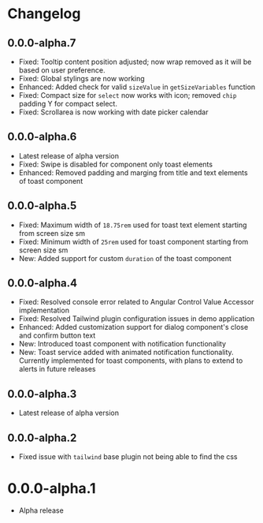 # Changelog

## 0.0.0-alpha.7

- Fixed: Tooltip content position adjusted; now wrap removed as it will be based on user preference.
- Fixed: Global stylings are now working
- Enhanced: Added check for valid `sizeValue` in `getSizeVariables` function
- Fixed: Compact size for `select` now works with icon; removed `chip` padding Y for compact select.
- Fixed: Scrollarea is now working with date picker calendar

## 0.0.0-alpha.6

- Latest release of alpha version
- Fixed: Swipe is disabled for component only toast elements
- Enhanced: Removed padding and marging from title and text elements of toast component

## 0.0.0-alpha.5

- Fixed: Maximum width of `18.75rem` used for toast text element starting from screen size sm
- Fixed: Minimum width of `25rem` used for toast component starting from screen size sm
- New: Added support for custom `duration` of the toast component

## 0.0.0-alpha.4

- Fixed: Resolved console error related to Angular Control Value Accessor implementation
- Fixed: Resolved Tailwind plugin configuration issues in demo application
- Enhanced: Added customization support for dialog component's close and confirm button text
- New: Introduced toast component with notification functionality
- New: Toast service added with animated notification functionality. Currently implemented for toast components, with plans to extend to alerts in future releases

## 0.0.0-alpha.3

- Latest release of alpha version

## 0.0.0-alpha.2

- Fixed issue with `tailwind` base plugin not being able to find the css

# 0.0.0-alpha.1

- Alpha release
